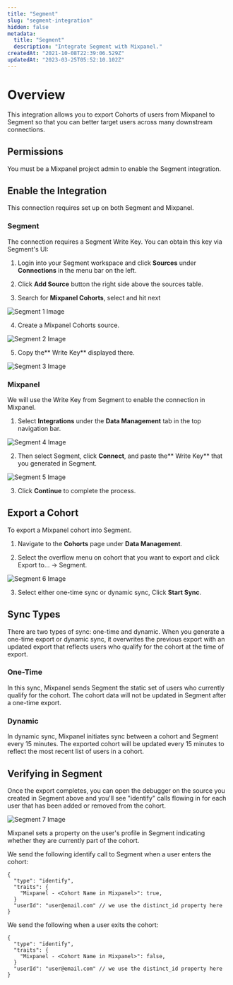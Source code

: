 ```yaml
---
title: "Segment"
slug: "segment-integration"
hidden: false
metadata: 
  title: "Segment"
  description: "Integrate Segment with Mixpanel."
createdAt: "2021-10-08T22:39:06.529Z"
updatedAt: "2023-03-25T05:52:10.102Z"
---
```


# Overview

 This integration allows you to export Cohorts of users from Mixpanel to Segment so that you can better target users across many downstream connections.
 
 ## Permissions
You must be a Mixpanel project admin to enable the Segment integration.

## Enable the Integration

This connection requires set up on both Segment and Mixpanel.

### Segment

The connection requires a Segment Write Key. You can obtain this key via Segment's UI: 

1. Login into your Segment workspace and click **Sources** under **Connections** in the menu bar on the left.

2. Click **Add Source** button the right side above the sources table.

3. Search for **Mixpanel Cohorts**, select and hit next

![Segment 1 Image](https://raw.githubusercontent.com/ranic/mixpanel-docs/main/media/Other%20Bits/Cohort%20Syncs/Segment/segment1.png)

4. Create a Mixpanel Cohorts source.

![Segment 2 Image](https://raw.githubusercontent.com/ranic/mixpanel-docs/main/media/Other%20Bits/Cohort%20Syncs/Segment/segment2.png)

5. Copy the** Write Key** displayed there.

![Segment 3 Image](https://raw.githubusercontent.com/ranic/mixpanel-docs/main/media/Other%20Bits/Cohort%20Syncs/Segment/segment3.png)

### Mixpanel

We will use the Write Key from Segment to enable the connection in Mixpanel.

1. Select **Integrations** under the **Data Management** tab in the top navigation bar.

![Segment 4 Image](https://raw.githubusercontent.com/ranic/mixpanel-docs/main/media/Other%20Bits/Cohort%20Syncs/Segment/segment4.png)

2. Then select Segment, click **Connect**, and paste the** Write Key** that you generated in Segment.

![Segment 5 Image](https://raw.githubusercontent.com/ranic/mixpanel-docs/main/media/Other%20Bits/Cohort%20Syncs/Segment/segment5.png)

3. Click **Continue** to complete the process.

## Export a Cohort

To export a Mixpanel cohort into Segment.

1. Navigate to the **Cohorts** page under **Data Management**.

2. Select the overflow menu on cohort that you want to export and click Export to... → Segment.

![Segment 6 Image](https://raw.githubusercontent.com/ranic/mixpanel-docs/main/media/Other%20Bits/Cohort%20Syncs/Segment/segment6.png)

3. Select either one-time sync or dynamic sync, Click **Start Sync**.

## Sync Types

There are two types of sync: one-time and dynamic. When you generate a one-time export or dynamic sync, it overwrites the previous export with an updated export that reflects users who qualify for the cohort at the time of export.

### One-Time
In this sync, Mixpanel sends Segment the static set of users who currently qualify for the cohort. The cohort data will not be updated in Segment after a one-time export.

### Dynamic
In dynamic sync, Mixpanel initiates sync between a cohort and Segment every 15 minutes. The exported cohort will be updated every 15 minutes to reflect the most recent list of users in a cohort.

## Verifying in Segment 
Once the export completes, you can open the debugger on the source you created in Segment above and you'll see "identify" calls flowing in for each user that has been added or removed from the cohort.

![Segment 7 Image](https://raw.githubusercontent.com/ranic/mixpanel-docs/main/media/Other%20Bits/Cohort%20Syncs/Segment/segment7.png)

Mixpanel sets a property on the user's profile in Segment indicating whether they are currently part of the cohort.

We send the following identify call to Segment when a user enters the cohort:

```
{
  "type": "identify",
  "traits": {
    "Mixpanel - <Cohort Name in Mixpanel>": true,
  }
  "userId": "user@email.com" // we use the distinct_id property here
}
```
We send the following when a user exits the cohort:

```
{
  "type": "identify",
  "traits": {
    "Mixpanel - <Cohort Name in Mixpanel>": false,
  }
  "userId": "user@email.com" // we use the distinct_id property here
}
```




